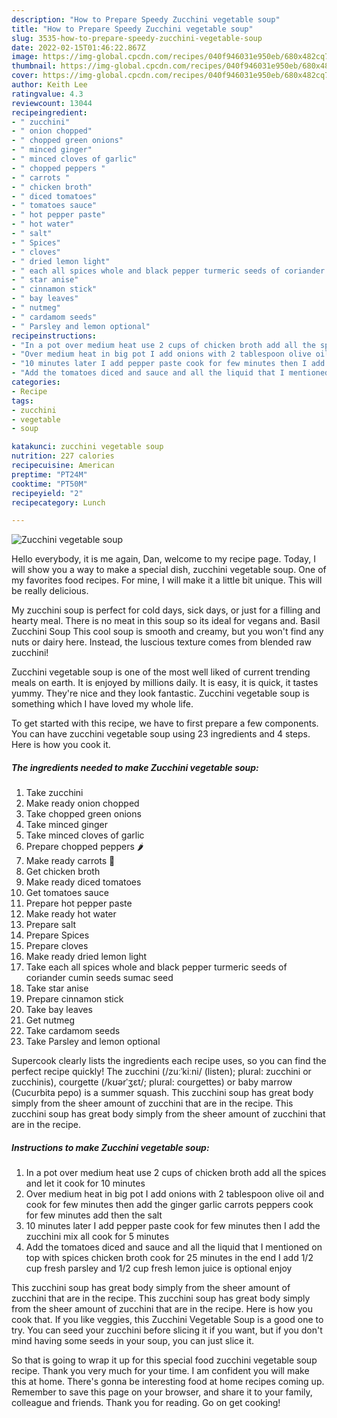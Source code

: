 ```yaml
---
description: "How to Prepare Speedy Zucchini vegetable soup"
title: "How to Prepare Speedy Zucchini vegetable soup"
slug: 3535-how-to-prepare-speedy-zucchini-vegetable-soup
date: 2022-02-15T01:46:22.867Z
image: https://img-global.cpcdn.com/recipes/040f946031e950eb/680x482cq70/zucchini-vegetable-soup-recipe-main-photo.jpg
thumbnail: https://img-global.cpcdn.com/recipes/040f946031e950eb/680x482cq70/zucchini-vegetable-soup-recipe-main-photo.jpg
cover: https://img-global.cpcdn.com/recipes/040f946031e950eb/680x482cq70/zucchini-vegetable-soup-recipe-main-photo.jpg
author: Keith Lee
ratingvalue: 4.3
reviewcount: 13044
recipeingredient:
- " zucchini"
- " onion chopped"
- " chopped green onions"
- " minced ginger"
- " minced cloves of garlic"
- " chopped peppers "
- " carrots "
- " chicken broth"
- " diced tomatoes"
- " tomatoes sauce"
- " hot pepper paste"
- " hot water"
- " salt"
- " Spices"
- " cloves"
- " dried lemon light"
- " each all spices whole and black pepper turmeric seeds of coriander cumin seeds sumac seed"
- " star anise"
- " cinnamon stick"
- " bay leaves"
- " nutmeg"
- " cardamom seeds"
- " Parsley and lemon optional"
recipeinstructions:
- "In a pot over medium heat use 2 cups of chicken broth add all the spices and let it cook for 10 minutes"
- "Over medium heat in big pot I add onions with 2 tablespoon olive oil and cook for few minutes then add the ginger garlic carrots peppers cook for few minutes add then the salt"
- "10 minutes later I add pepper paste cook for few minutes then I add the zucchini mix all cook for 5 minutes"
- "Add the tomatoes diced and sauce and all the liquid that I mentioned on top with spices chicken broth cook for 25 minutes in the end I add 1/2 cup fresh parsley and 1/2 cup fresh lemon juice is optional enjoy"
categories:
- Recipe
tags:
- zucchini
- vegetable
- soup

katakunci: zucchini vegetable soup 
nutrition: 227 calories
recipecuisine: American
preptime: "PT24M"
cooktime: "PT50M"
recipeyield: "2"
recipecategory: Lunch

---
```



![Zucchini vegetable soup](https://img-global.cpcdn.com/recipes/040f946031e950eb/680x482cq70/zucchini-vegetable-soup-recipe-main-photo.jpg)

Hello everybody, it is me again, Dan, welcome to my recipe page. Today, I will show you a way to make a special dish, zucchini vegetable soup. One of my favorites food recipes. For mine, I will make it a little bit unique. This will be really delicious.

My zucchini soup is perfect for cold days, sick days, or just for a filling and hearty meal. There is no meat in this soup so its ideal for vegans and. Basil Zucchini Soup This cool soup is smooth and creamy, but you won&#39;t find any nuts or dairy here. Instead, the luscious texture comes from blended raw zucchini!

Zucchini vegetable soup is one of the most well liked of current trending meals on earth. It is enjoyed by millions daily. It is easy, it is quick, it tastes yummy. They're nice and they look fantastic. Zucchini vegetable soup is something which I have loved my whole life.


To get started with this recipe, we have to first prepare a few components. You can have zucchini vegetable soup using 23 ingredients and 4 steps. Here is how you cook it.

<!--inarticleads1-->

##### The ingredients needed to make Zucchini vegetable soup:

1. Take  zucchini
1. Make ready  onion chopped
1. Take  chopped green onions
1. Take  minced ginger
1. Take  minced cloves of garlic
1. Prepare  chopped peppers 🌶
1. Make ready  carrots 🥕
1. Get  chicken broth
1. Make ready  diced tomatoes
1. Get  tomatoes sauce
1. Prepare  hot pepper paste
1. Make ready  hot water
1. Prepare  salt
1. Prepare  Spices
1. Prepare  cloves
1. Make ready  dried lemon light
1. Take  each all spices whole and black pepper turmeric seeds of coriander cumin seeds sumac seed
1. Take  star anise
1. Prepare  cinnamon stick
1. Take  bay leaves
1. Get  nutmeg
1. Take  cardamom seeds
1. Take  Parsley and lemon optional


Supercook clearly lists the ingredients each recipe uses, so you can find the perfect recipe quickly! The zucchini (/zuːˈkiːni/ (listen); plural: zucchini or zucchinis), courgette (/kʊərˈʒɛt/; plural: courgettes) or baby marrow (Cucurbita pepo) is a summer squash. This zucchini soup has great body simply from the sheer amount of zucchini that are in the recipe. This zucchini soup has great body simply from the sheer amount of zucchini that are in the recipe. 

<!--inarticleads2-->

##### Instructions to make Zucchini vegetable soup:

1. In a pot over medium heat use 2 cups of chicken broth add all the spices and let it cook for 10 minutes
1. Over medium heat in big pot I add onions with 2 tablespoon olive oil and cook for few minutes then add the ginger garlic carrots peppers cook for few minutes add then the salt
1. 10 minutes later I add pepper paste cook for few minutes then I add the zucchini mix all cook for 5 minutes
1. Add the tomatoes diced and sauce and all the liquid that I mentioned on top with spices chicken broth cook for 25 minutes in the end I add 1/2 cup fresh parsley and 1/2 cup fresh lemon juice is optional enjoy


This zucchini soup has great body simply from the sheer amount of zucchini that are in the recipe. This zucchini soup has great body simply from the sheer amount of zucchini that are in the recipe. Here is how you cook that. If you like veggies, this Zucchini Vegetable Soup is a good one to try. You can seed your zucchini before slicing it if you want, but if you don&#39;t mind having some seeds in your soup, you can just slice it. 

So that is going to wrap it up for this special food zucchini vegetable soup recipe. Thank you very much for your time. I am confident you will make this at home. There's gonna be interesting food at home recipes coming up. Remember to save this page on your browser, and share it to your family, colleague and friends. Thank you for reading. Go on get cooking!
